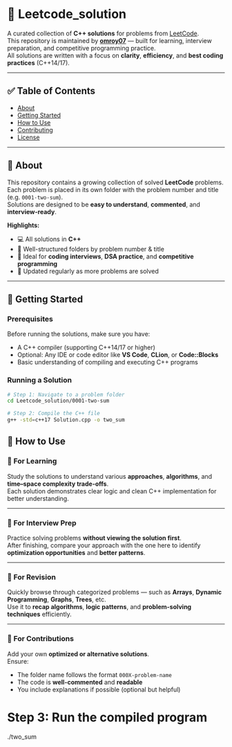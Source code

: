 # 🧠 Leetcode_solution

A curated collection of **C++ solutions** for problems from [LeetCode](https://leetcode.com).  
This repository is maintained by **[omroy07](https://github.com/omroy07)** — built for learning, interview preparation, and competitive programming practice.  
All solutions are written with a focus on **clarity**, **efficiency**, and **best coding practices** (C++14/17).

---

## ✅ Table of Contents

- [About](#about)  
- [Getting Started](#getting-started)  
- [How to Use](#how-to-use)  
- [Contributing](#contributing)  
- [License](#license)  

---

## 📘 About

This repository contains a growing collection of solved **LeetCode** problems.  
Each problem is placed in its own folder with the problem number and title (e.g. `0001-two-sum`).  
Solutions are designed to be **easy to understand**, **commented**, and **interview-ready**.

**Highlights:**
- 💻 All solutions in **C++**
- 🧩 Well-structured folders by problem number & title  
- 🚀 Ideal for **coding interviews**, **DSA practice**, and **competitive programming**
- 🎯 Updated regularly as more problems are solved  

---

## 🚀 Getting Started

### Prerequisites  
Before running the solutions, make sure you have:
- A C++ compiler (supporting C++14/17 or higher)  
- Optional: Any IDE or code editor like **VS Code**, **CLion**, or **Code::Blocks**  
- Basic understanding of compiling and executing C++ programs

### Running a Solution  

```bash
# Step 1: Navigate to a problem folder
cd Leetcode_solution/0001-two-sum

# Step 2: Compile the C++ file
g++ -std=c++17 Solution.cpp -o two_sum
```

## 🧩 How to Use

### 🧠 For Learning
Study the solutions to understand various **approaches**, **algorithms**, and **time–space complexity trade-offs**.  
Each solution demonstrates clear logic and clean C++ implementation for better understanding.

---

### 💼 For Interview Prep
Practice solving problems **without viewing the solution first**.  
After finishing, compare your approach with the one here to identify **optimization opportunities** and **better patterns**.

---

### 🔁 For Revision
Quickly browse through categorized problems — such as **Arrays**, **Dynamic Programming**, **Graphs**, **Trees**, etc.  
Use it to **recap algorithms**, **logic patterns**, and **problem-solving techniques** efficiently.

---

### 🤝 For Contributions
Add your own **optimized or alternative solutions**.  
Ensure:
- The folder name follows the format `000X-problem-name`
- The code is **well-commented** and **readable**
- You include explanations if possible (optional but helpful)

# Step 3: Run the compiled program
./two_sum
